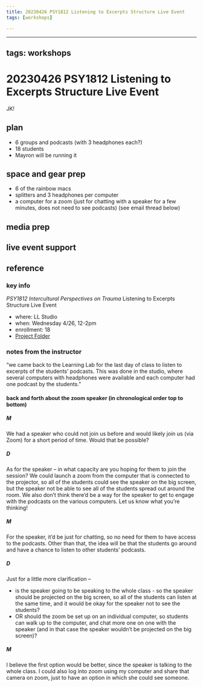 ```yaml
---
title: 20230426 PSY1812 Listening to Excerpts Structure Live Event
tags: [workshops]

---
```


---
tags: workshops
---

# 20230426 PSY1812 Listening to Excerpts Structure Live Event
JK!
## plan

* 6 groups and podcasts (with 3 headphones each?)
* 18 students
* Mayron will be running it

## space and gear prep
* 6 of the rainbow macs
* splitters and 3 headphones per computer
* a computer for a zoom (just for chatting with a speaker for a few minutes, does not need to see podcasts) (see email thread below)

## media prep
## live event support
## reference
### key info
*PSY1812 Intercultural Perspectives on Trauma* Listening to Excerpts Structure Live Event
* where: LL Studio
* when: Wednesday 4/26, 12-2pm
* enrollment: 18
* [Project Folder](https://drive.google.com/drive/folders/1kX89k6kDSrnNLcK-Pl2RMW9Rh1po6Esx)

### notes from the instructor
“we came back to the Learning Lab for the last day of class to listen to excerpts of the students’ podcasts. This was done in the studio, where several computers with headphones were available and each computer had one podcast by the students.”

#### back and forth about the zoom speaker (in chronological order top to bottom)
##### M
We had a speaker who could not join us before and would likely join us (via Zoom) for a short period of time. Would that be possible?

##### D
As for the speaker – in what capacity are you hoping for them to join the session? We could launch a zoom from the computer that is connected to the projector, so all of the students could see the speaker on the big screen, but the speaker not be able to see all of the students spread out around the room. We also don’t think there’d be a way for the speaker to get to engage with the podcasts on the various computers. Let us know what you’re thinking!
##### M
For the speaker, it’d be just for chatting, so no need for them to have access to the podcasts. Other than that, the idea will be that the students go around and have a chance to listen to other students’ podcasts.

##### D
Just for a little more clarification –
* is the speaker going to be speaking to the whole class - so the speaker should be projected on the big screen, so all of the students can listen at the same time, and it would be okay for the speaker not to see the students?
* OR should the zoom be set up on an individual computer, so students can walk up to the computer, and chat more one on one with the speaker (and in that case the speaker wouldn’t be projected on the big screen)?
 
##### M
I believe the first option would be better, since the speaker is talking to the whole class. I could also log into zoom using my computer and share that camera on zoom, just to have an option in which she could see someone.

 
